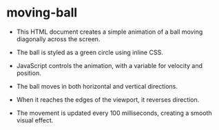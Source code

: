 # moving-ball

- This HTML document creates a simple animation of a ball moving diagonally across the screen.

- The ball is styled as a green circle using inline CSS.

- JavaScript controls the animation, with a variable for velocity and position.

- The ball moves in both horizontal and vertical directions.

- When it reaches the edges of the viewport, it reverses direction.

- The movement is updated every 100 milliseconds, creating a smooth visual effect.
